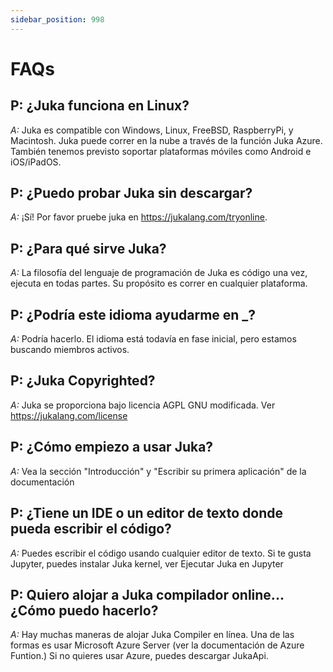 ```yaml
---
sidebar_position: 998
---
```


# FAQs

## P: ¿Juka funciona en Linux?
*A:* Juka es compatible con Windows, Linux, FreeBSD, RaspberryPi, y Macintosh. Juka puede correr en la nube a través de la función Juka Azure. También tenemos previsto soportar plataformas móviles como Android e iOS/iPadOS.

## P: ¿Puedo probar Juka sin descargar?
*A:* ¡Sí! Por favor pruebe juka en https://jukalang.com/tryonline.

## P: ¿Para qué sirve Juka?
*A:* La filosofía del lenguaje de programación de Juka es código una vez, ejecuta en todas partes. Su propósito es correr en cualquier plataforma.

## P: ¿Podría este idioma ayudarme en _?
*A:* Podría hacerlo. El idioma está todavía en fase inicial, pero estamos buscando miembros activos.

## P: ¿Juka Copyrighted?
*A:* Juka se proporciona bajo licencia AGPL GNU modificada. Ver https://jukalang.com/license

## P: ¿Cómo empiezo a usar Juka?
*A:* Vea la sección "Introducción" y "Escribir su primera aplicación" de la documentación

## P: ¿Tiene un IDE o un editor de texto donde pueda escribir el código?
*A:* Puedes escribir el código usando cualquier editor de texto. Si te gusta Jupyter, puedes instalar Juka kernel, ver Ejecutar Juka en Jupyter

## P: Quiero alojar a Juka compilador online... ¿Cómo puedo hacerlo?
*A:* Hay muchas maneras de alojar Juka Compiler en línea. Una de las formas es usar Microsoft Azure Server (ver la documentación de Azure Funtion.) Si no quieres usar Azure, puedes descargar JukaApi. 